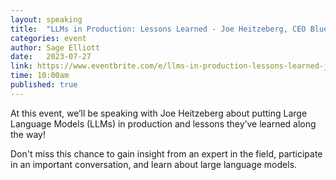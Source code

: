 ```yaml
---
layout: speaking
title:  "LLMs in Production: Lessons Learned - Joe Heitzeberg, CEO Blueprint AI - Live Podcast"
categories: event
author: Sage Elliott
date:   2023-07-27
link: https://www.eventbrite.com/e/llms-in-production-lessons-learned-joe-heitzeberg-ceo-blueprint-ai-tickets-673409113787?aff=sage
time: 10:00am
published: true
---
```


At this event, we’ll be speaking with Joe Heitzeberg about putting Large Language Models (LLMs) in production and lessons they’ve learned along the way!

Don't miss this chance to gain insight from an expert in the field, participate in an important conversation, and learn about large language models.